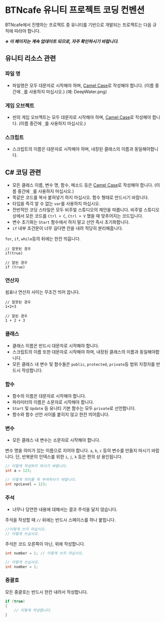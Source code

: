 # BTNcafe 유니티 프로젝트 코딩 컨벤션
BTNcafe에서 진행하는 프로젝트 중 유니티를 기반으로 개발되는 프로젝트는 다음 규칙에 따라야 합니다.

***※ 이 페이지는 계속 업데이트 되므로, 자주 확인하시기 바랍니다.***

## 유니티 리소스 관련

### 파일 명
* 파일명은 모두 대문자로 시작해야 하며, [Camel Case](https://en.wikipedia.org/wiki/Camel_case)로 작성해야 합니다. (이름 중간에 `_`를 사용하지 마십시오.) (예: DeepWater.png)

### 게임 오브젝트
* 씬의 게임 오브젝트는 모두 대문자로 시작해야 하며, [Camel Case](https://en.wikipedia.org/wiki/Camel_case)로 작성해야 합니다. (이름 중간에 `_`를 사용하지 마십시오.)

### 스크립트
* 스크립트의 이름은 대문자로 시작해야 하며, 내장된 클래스의 이름과 동일해야합니다.

## C# 코딩 관련
* 모든 클래스 이름, 변수 명, 함수, 메소드 등은 [Camel Case](https://en.wikipedia.org/wiki/Camel_case)로 작성해야 합니다. (이름 중간에 `_`를 사용하지 마십시오.)
* 똑같은 코드를 복사 붙혀넣기 하지 마십시오. 함수 형태로 만드시기 바랍니다.
* 타입을 즉각 알 수 없는 `var`를 사용하지 마십시오.
* 전반적인 코딩 스타일은 모두 비주얼 스튜디오의 제안을 따릅니다. 비주얼 스튜디오 상에서 모든 코드를 `Ctrl + C`, `Ctrl + V` 했을 때 맞추어지는 코드입니다.
* 변수 초기화는 `Start` 함수에서 하지 말고 선언 즉시 초기화합니다.
* `if` 내부 조건문이 너무 길다면 칸을 내려 적당히 분리해줍니다.

`for`, `if`, `while`등의 뒤에는 한칸 띄웁니다.
```
// 잘못된 경우
if(true)

// 잘된 경우
if (true)
```

### 연산자
쉼표나 연산자 사이는 무조건 띄어 씁니다.
```
// 잘못된 경우
1+2+3

// 잘된 경우
1 + 2 + 3
```

### 클래스
* 클래스 이름은 반드시 대문자로 시작해야 합니다.
* 스크립트의 이름 또한 대문자로 시작해야 하며, 내장된 클래스의 이름과 동일해야합니다.
* 모든 클래스 내 변수 및 함수들은 `public`, `protected`, `private`등 범위 지정자를 반드시 작성합니다.

### 함수
* 함수의 이름은 대문자로 시작해야 합니다.
* 파라미터의 이름은 소문자로 시작해야 합니다.
* `Start` 및 `Update` 등 유니티 기본 함수는 모두 `private`로 선언합니다.
* 함수와 함수 선언 사이를 붙히지 않고 한칸 띄어줍니다.

### 변수
* 모든 클래스 내 변수는 소문자로 시작해야 합니다.

변수 명을 의미가 있는 이름으로 지어야 합니다. `a`, `b`, `c` 등의 변수를 만들지 마시기 바랍니다. 단, 반복문의 인덱스를 위한 `i`, `j`, `k` 등은 편의 상 용인됩니다.

```c#
// 이렇게 작성하지 마시기 바랍니다.
int a = 123;

// 이렇게 의미를 꼭 부여하시기 바랍니다.
int npcLevel = 123;
```

### 주석
* 너무나 당연한 내용에 대해서는 결코 주석을 달지 않습니다.

주석을 작성할 때 `//` 뒤에는 반드시 스페이스를 하나 붙힙니다.

```c#
//이렇게 쓰지 마십시오.
// 이렇게 쓰십시오.
```

주석은 코드 오른쪽이 아닌, 위에 작성합니다.
```c#
int number = 1; // 이렇게 쓰지 마십시오.

// 이렇게 쓰십시오.
int number = 1;
```

### 중괄호
모든 중괄호는 반드시 한칸 내려서 작성합니다.
```c#
if (true)
{
    // 이렇게 작성합니다.
}
```